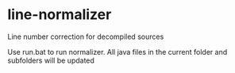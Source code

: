 # line-normalizer
Line number correction for decompiled sources

Use run.bat to run normalizer. All java files in the current folder and subfolders will be updated